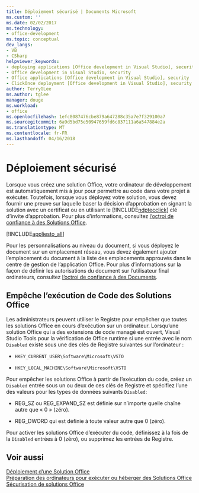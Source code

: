 ```yaml
---
title: Déploiement sécurisé | Documents Microsoft
ms.custom: ''
ms.date: 02/02/2017
ms.technology:
- office-development
ms.topic: conceptual
dev_langs:
- VB
- CSharp
helpviewer_keywords:
- deploying applications [Office development in Visual Studio], security
- Office development in Visual Studio, security
- Office applications [Office development in Visual Studio], security
- ClickOnce deployment [Office development in Visual Studio], security
author: TerryGLee
ms.author: tglee
manager: douge
ms.workload:
- office
ms.openlocfilehash: 1efc8087476cbe879a647288c35a7e7f329100a7
ms.sourcegitcommit: 6a9d5bd75e50947659fd6c837111a6a547884e2a
ms.translationtype: MT
ms.contentlocale: fr-FR
ms.lasthandoff: 04/16/2018
---
```

# <a name="secure-deployment"></a>Déploiement sécurisé
  Lorsque vous créez une solution Office, votre ordinateur de développement est automatiquement mis à jour pour permettre au code dans votre projet à exécuter. Toutefois, lorsque vous déployez votre solution, vous devez fournir une preuve sur laquelle baser la décision d’approbation en signant la solution avec un certificat ou en utilisant le [!INCLUDE[ndptecclick](../vsto/includes/ndptecclick-md.md)] clé d’invite d’approbation. Pour plus d’informations, consultez [l’octroi de confiance à des Solutions Office](../vsto/granting-trust-to-office-solutions.md).  
  
 [!INCLUDE[appliesto_all](../vsto/includes/appliesto-all-md.md)]  
  
 Pour les personnalisations au niveau du document, si vous déployez le document sur un emplacement réseau, vous devez également ajouter l’emplacement du document à la liste des emplacements approuvés dans le centre de gestion de l’application Office. Pour plus d’informations sur la façon de définir les autorisations du document sur l’utilisateur final ordinateurs, consultez [l’octroi de confiance à des Documents](../vsto/granting-trust-to-documents.md).  
  
## <a name="preventing-office-solutions-from-running-code"></a>Empêche l’exécution de Code des Solutions Office  
 Les administrateurs peuvent utiliser le Registre pour empêcher que toutes les solutions Office en cours d’exécution sur un ordinateur. Lorsqu’une solution Office qui a des extensions de code managé est ouvert, Visual Studio Tools pour la vérification de Office runtime si une entrée avec le nom `Disabled` existe sous une des clés de Registre suivantes sur l’ordinateur :  
  
-   `HKEY_CURRENT_USER\Software\Microsoft\VSTO`  
  
-   `HKEY_LOCAL_MACHINE\Software\Microsoft\VSTO`  
  
 Pour empêcher les solutions Office à partir de l’exécution du code, créez un `Disabled` entrée sous un ou deux de ces clés de Registre et spécifiez l’une des valeurs pour les types de données suivants `Disabled`:  
  
-   REG_SZ ou REG_EXPAND_SZ est définie sur n’importe quelle chaîne autre que « 0 » (zéro).  
  
-   REG_DWORD qui est définie à toute valeur autre que 0 (zéro).  
  
 Pour activer les solutions Office d’exécuter du code, définissez à la fois de la `Disabled` entrées à 0 (zéro), ou supprimez les entrées de Registre.  
  
## <a name="see-also"></a>Voir aussi  
 [Déploiement d’une Solution Office](../vsto/deploying-an-office-solution.md)   
 [Préparation des ordinateurs pour exécuter ou héberger des Solutions Office](http://msdn.microsoft.com/en-us/be1b173f-7261-4d74-aa4e-94ccd43db8d8)   
 [Sécurisation de solutions Office](../vsto/securing-office-solutions.md)  
  
  